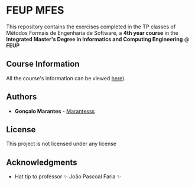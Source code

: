 # FEUP MFES

This repository contains the exercises completed in the TP classes of Métodos Formais de Engenharia de Software, a **4th year course** in the **Integrated Master's Degree in Informatics and Computing Engineering** @ **FEUP**

## Course Information

All the course's information can be viewed [here](https://sigarra.up.pt/feup/pt/ucurr_geral.ficha_uc_view?pv_ocorrencia_id=459493)).

## Authors

* **Gonçalo Marantes** - [Marantesss](https://github.com/Marantesss)

## License

This project is not licensed under any license

## Acknowledgments

* Hat tip to professor :sparkles: João Pascoal Faria :sparkles:
